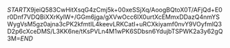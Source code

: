 $START$X9jeiQ583CwHitXsqG4zCmj5k+00xeSSjXq/AoogBQtoX0T/AFjQd+E0r0Dnf7VDQBiXXrKylW+/GGm6jga/gXVwOcc6lX0urtXcEMmxDDazQ4nmYSWygVsM5gz0ajna3cPK2kfmtIL4keevLRKCatI+uRCXkiyamf0nvY9VOyfmlQ3D2p6cXceDMS/L3KK6ne/tKsPVLn4M1wPK6SDbsn6YdujbTSPWK2a3y62gQ3M=$END$
